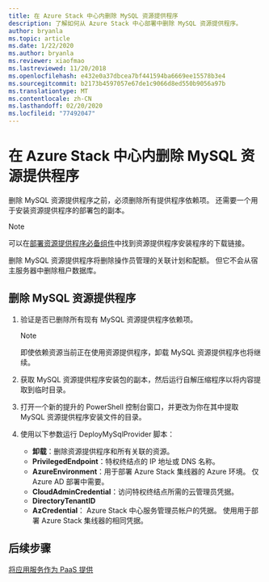 ```yaml
---
title: 在 Azure Stack 中心内删除 MySQL 资源提供程序
description: 了解如何从 Azure Stack 中心部署中删除 MySQL 资源提供程序。
author: bryanla
ms.topic: article
ms.date: 1/22/2020
ms.author: bryanla
ms.reviewer: xiaofmao
ms.lastreviewed: 11/20/2018
ms.openlocfilehash: e432e0a37dbcea7bf441594ba6669ee15578b3e4
ms.sourcegitcommit: b2173b4597057e67de1c9066d8ed550b9056a97b
ms.translationtype: MT
ms.contentlocale: zh-CN
ms.lasthandoff: 02/20/2020
ms.locfileid: "77492047"
---
```

# <a name="remove-the-mysql-resource-provider-in-azure-stack-hub"></a>在 Azure Stack 中心内删除 MySQL 资源提供程序

删除 MySQL 资源提供程序之前，必须删除所有提供程序依赖项。 还需要一个用于安装资源提供程序的部署包的副本。

> [!NOTE]
> 可以在[部署资源提供程序必备组件](./azure-stack-mysql-resource-provider-deploy.md#prerequisites)中找到资源提供程序安装程序的下载链接。

删除 MySQL 资源提供程序将删除操作员管理的关联计划和配额。 但它不会从宿主服务器中删除租户数据库。

## <a name="to-remove-the-mysql-resource-provider"></a>删除 MySQL 资源提供程序

1. 验证是否已删除所有现有 MySQL 资源提供程序依赖项。

   > [!NOTE]
   > 即使依赖资源当前正在使用资源提供程序，卸载 MySQL 资源提供程序也将继续。
  
2. 获取 MySQL 资源提供程序安装包的副本，然后运行自解压缩程序以将内容提取到临时目录。
3. 打开一个新的提升的 PowerShell 控制台窗口，并更改为你在其中提取 MySQL 资源提供程序安装文件的目录。
4. 使用以下参数运行 DeployMySqlProvider 脚本：
    - **卸载**：删除资源提供程序和所有关联的资源。
    - **PrivilegedEndpoint**：特权终结点的 IP 地址或 DNS 名称。
    - **AzureEnvironment**：用于部署 Azure Stack 集线器的 Azure 环境。 仅 Azure AD 部署中需要。
    - **CloudAdminCredential**：访问特权终结点所需的云管理员凭据。
    - **DirectoryTenantID**
    - **AzCredential**： Azure Stack 中心服务管理员帐户的凭据。 使用用于部署 Azure Stack 集线器的相同凭据。

## <a name="next-steps"></a>后续步骤

[将应用服务作为 PaaS 提供](azure-stack-app-service-overview.md)
